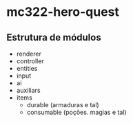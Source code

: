 # mc322-hero-quest

## Estrutura de módulos

- renderer
- controller
- entities
- input
- ai
- auxiliars
- items
    - durable (armaduras e tal)
    - consumable (poções. magias e tal)
